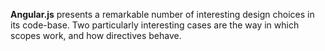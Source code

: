 **Angular.js** presents a remarkable number of interesting design choices in its code-base. Two particularly interesting cases are the way in which scopes work, and how directives behave.
